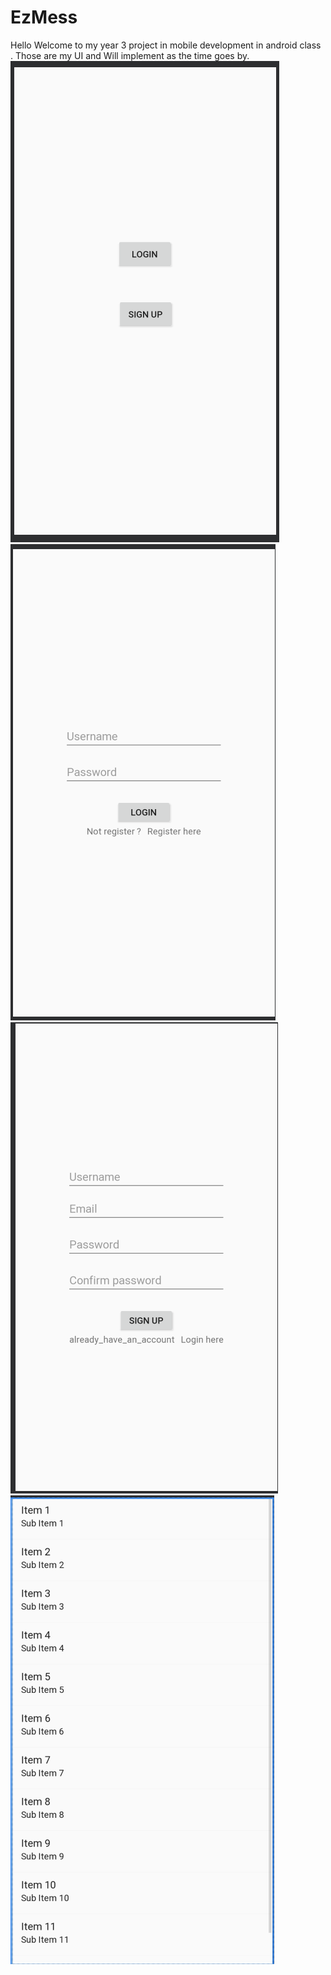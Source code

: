 # EzMess
Hello Welcome to my year 3 project in mobile development in android class .
Those are my UI and Will implement as the time goes by. 
![End Banner](https://github.com/TeLoardBruh/EzMess/blob/master/EzMess/UI_viewer/welcome_page.png)
![End Banner](https://github.com/TeLoardBruh/EzMess/blob/master/EzMess/UI_viewer/login.png)
![End Banner](https://github.com/TeLoardBruh/EzMess/blob/master/EzMess/UI_viewer/signUp_page.png)
![End Banner](https://github.com/TeLoardBruh/EzMess/blob/master/EzMess/UI_viewer/homePage.png)